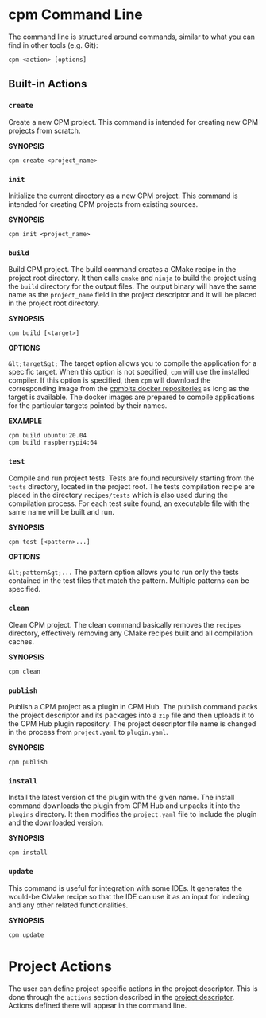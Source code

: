 # cpm Command Line

The command line is structured around commands, similar to what you can find in other tools (e.g. Git):

<pre><code class="language-bash">cpm &lt;action&gt; [options]
</code></pre>

## Built-in Actions

### `create`
Create a new CPM project. This command is intended for creating new CPM projects from scratch.

**SYNOPSIS**
<pre><code class="language-bash">cpm create &lt;project_name&gt;
</code></pre>

### `init`
Initialize the current directory as a new CPM project. This command is intended for creating CPM projects from existing sources.

**SYNOPSIS**
<pre><code class="language-bash">cpm init &lt;project_name&gt;
</code></pre>

### `build`
Build CPM project. The build command creates a CMake recipe in the project root directory. It then calls `cmake` and `ninja` to build the project using the `build` directory for the output files. The output binary will have the same name as the `project_name` field in the project descriptor and it will be placed in the project root directory.

**SYNOPSIS**
<pre><code class="language-bash">cpm build [&lt;target&gt;]
</code></pre>

**OPTIONS**

  `&lt;target&gt;` The target option allows you to compile the application for a specific target. When this option is not specified, `cpm` will use the installed compiler. If this option is specified, then `cpm` will download the corresponding image from the [cpmbits docker repositories](https://hub.docker.com/orgs/cpmbits/repositories) as long as the target is available. The docker images are prepared to compile applications for the particular targets pointed by their names. 

**EXAMPLE**

<pre><code class="language-bash">cpm build ubuntu:20.04
cpm build raspberrypi4:64
</code></pre>

### `test`
Compile and run project tests. Tests are found recursively starting from the `tests` directory, located in the project root. The tests compilation recipe are placed in the directory `recipes/tests` which is also used during the compilation process. For each test suite found, an executable file with the same name will be built and run.

**SYNOPSIS**
<pre><code class="language-bash">cpm test [&lt;pattern&gt;...]
</code></pre>
  
**OPTIONS**

  `&lt;pattern&gt;...` The pattern option allows you to run only the tests contained in the test files that match the pattern. Multiple patterns can be specified.

### `clean`
Clean CPM project. The clean command basically removes the `recipes` directory, effectively removing any CMake recipes built and all compilation caches.

**SYNOPSIS**
<pre><code class="language-bash">cpm clean
</code></pre>

### `publish`
Publish a CPM project as a plugin in CPM Hub. The publish command packs the project descriptor and its packages into a `zip` file and then uploads it to the CPM Hub plugin repository. The project descriptor file name is changed in the process from `project.yaml` to `plugin.yaml`.

**SYNOPSIS**
<pre><code class="language-bash">cpm publish
</code></pre>

### `install`
Install the latest version of the plugin with the given name. The install command downloads the plugin from CPM Hub and unpacks it into the `plugins` directory. It then modifies the `project.yaml` file to include the plugin and the downloaded version.

**SYNOPSIS**
<pre><code class="language-bash">cpm install <plugin_name>
</code></pre>

### `update`
This command is useful for integration with some IDEs. It generates the would-be CMake recipe so that the IDE can use it as an input for indexing and any other related functionalities.

**SYNOPSIS**
<pre><code class="language-bash">cpm update
</code></pre>

# Project Actions

The user can define project specific actions in the project descriptor. This is done through the `actions` section described in the [project descriptor](https://github.com/jorsanpe/cpm/wiki/Project-Descriptor). Actions defined there will appear in the command line.
